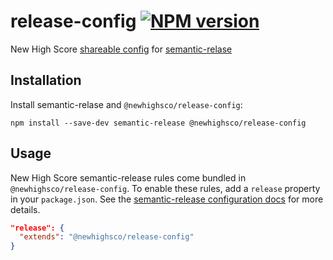# release-config [![NPM version](https://img.shields.io/npm/v/@newhighsco/release-config.svg)](https://www.npmjs.com/package/@newhighsco/release-config)

New High Score [shareable config](https://semantic-release.gitbook.io/semantic-release/usage/shareable-configurations) for [semantic-relase](https://semantic-release.gitbook.io/)

## Installation

Install semantic-relase and `@newhighsco/release-config`:

```
npm install --save-dev semantic-release @newhighsco/release-config
```

## Usage
New High Score semantic-release rules come bundled in `@newhighsco/release-config`. To enable these rules, add a `release` property in your `package.json`. See the [semantic-release configuration docs](https://semantic-release.gitbook.io/semantic-release/usage/configuration) for more details.

```json
"release": {
  "extends": "@newhighsco/release-config"
}
```
